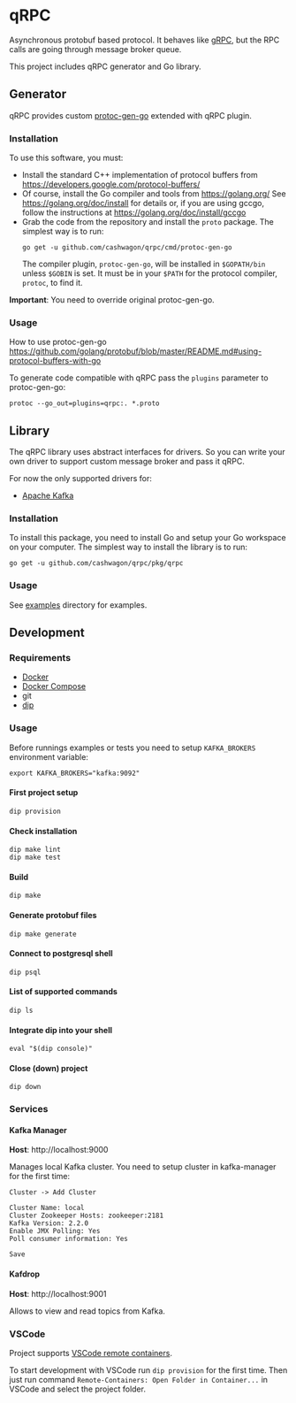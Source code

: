 # qRPC
Asynchronous protobuf based protocol.
It behaves like [gRPC](https://grpc.io/), but the RPC calls are going through message broker queue.

This project includes qRPC generator and Go library.

## Generator

qRPC provides custom [protoc-gen-go](https://github.com/golang/protobuf/tree/master/protoc-gen-go) extended with qRPC plugin.

### Installation

To use this software, you must:
- Install the standard C++ implementation of protocol buffers from
	https://developers.google.com/protocol-buffers/
- Of course, install the Go compiler and tools from
	https://golang.org/
  See
	https://golang.org/doc/install
  for details or, if you are using gccgo, follow the instructions at
	https://golang.org/doc/install/gccgo
- Grab the code from the repository and install the `proto` package.
  The simplest way is to run:
  ```
  go get -u github.com/cashwagon/qrpc/cmd/protoc-gen-go
  ```
  The compiler plugin, `protoc-gen-go`, will be installed in `$GOPATH/bin`
  unless `$GOBIN` is set. It must be in your `$PATH` for the protocol
  compiler, `protoc`, to find it.

**Important**: You need to override original protoc-gen-go.

### Usage

How to use protoc-gen-go https://github.com/golang/protobuf/blob/master/README.md#using-protocol-buffers-with-go

To generate code compatible with qRPC pass the `plugins` parameter to protoc-gen-go:

```shell
protoc --go_out=plugins=qrpc:. *.proto
```

## Library

The qRPC library uses abstract interfaces for drivers.
So you can write your own driver to support custom message broker and pass it qRPC.

For now the only supported drivers for:
- [Apache Kafka](https://kafka.apache.org/)

### Installation

To install this package, you need to install Go and setup your Go workspace on your computer. The simplest way to install the library is to run:

```shell
go get -u github.com/cashwagon/qrpc/pkg/qrpc
```

### Usage

See [examples](examples) directory for examples.

## Development

### Requirements

- [Docker](https://docs.docker.com)
- [Docker Compose](https://docs.docker.com/compose/install)
- git
- [dip](https://github.com/bibendi/dip)

### Usage

Before runnings examples or tests you need to setup `KAFKA_BROKERS` environment variable:

```shell
export KAFKA_BROKERS="kafka:9092"
```

#### First project setup

```shell
dip provision
```

#### Check installation

```shell
dip make lint
dip make test
```

#### Build

```shell
dip make
```

#### Generate protobuf files

```shell
dip make generate
```

#### Connect to postgresql shell

```shell
dip psql
```

#### List of supported commands
```shell
dip ls
```

#### Integrate dip into your shell
```shell
eval "$(dip console)"
```

#### Close (down) project
```shell
dip down
```

### Services

#### Kafka Manager

**Host**: http://localhost:9000

Manages local Kafka cluster.
You need to setup cluster in kafka-manager for the first time:
```
Cluster -> Add Cluster

Cluster Name: local
Cluster Zookeeper Hosts: zookeeper:2181
Kafka Version: 2.2.0
Enable JMX Polling: Yes
Poll consumer information: Yes

Save
```

#### Kafdrop

**Host**: http://localhost:9001

Allows to view and read topics from Kafka.

### VSCode

Project supports [VSCode remote containers](https://code.visualstudio.com/docs/remote/containers).

To start development with VSCode run `dip provision` for the first time.
Then just run command `Remote-Containers: Open Folder in Container...` in VSCode and select the project folder.
